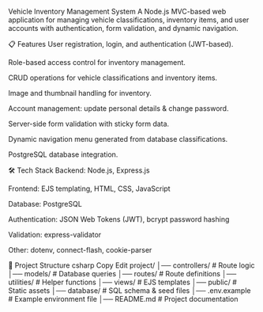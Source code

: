  Vehicle Inventory Management System
A Node.js MVC-based web application for managing vehicle classifications, inventory items, and user accounts with authentication, form validation, and dynamic navigation.

📋 Features
User registration, login, and authentication (JWT-based).

Role-based access control for inventory management.

CRUD operations for vehicle classifications and inventory items.

Image and thumbnail handling for inventory.

Account management: update personal details & change password.

Server-side form validation with sticky form data.

Dynamic navigation menu generated from database classifications.

PostgreSQL database integration.

🛠 Tech Stack
Backend: Node.js, Express.js

Frontend: EJS templating, HTML, CSS, JavaScript

Database: PostgreSQL

Authentication: JSON Web Tokens (JWT), bcrypt password hashing

Validation: express-validator

Other: dotenv, connect-flash, cookie-parser

📂 Project Structure
csharp
Copy
Edit
project/
│── controllers/       # Route logic
│── models/            # Database queries
│── routes/            # Route definitions
│── utilities/         # Helper functions
│── views/             # EJS templates
│── public/            # Static assets
│── database/          # SQL schema & seed files
│── .env.example       # Example environment file
│── README.md          # Project documentation
